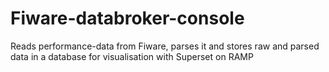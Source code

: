 # Fiware-databroker-console
Reads performance-data from Fiware, parses it and stores raw and parsed data in a database for visualisation with Superset on RAMP
